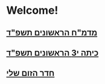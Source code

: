 # Welcome!

## [מדמ"ח הראשונים תשפ"ד](https://docs.google.com/document/d/1Wp7BUqK6ev8YrTqf27PulqtobvyHqHIs18IqyhcQCsM)
## [כיתה י3 הראשונים תשפ"ד](https://docs.google.com/document/d/1O3CGlc2Qg66RhqXkKDK25_4_HB8olhEKMIbRojV7Y04/edit?usp=sharing)
## [חדר הזום שלי](https://us04web.zoom.us/j/5684313969?pwd=y47f4iXk0WOF74rsa41xTKanQrrsbW.1)
